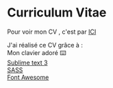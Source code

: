 # Curriculum Vitae
Pour voir mon CV , c'est par [ICI](https://arsiasieg.github.io/curriculum/index.HTML)

J'ai réalisé ce CV grâce à : <br>
Mon clavier adoré ⌨️<br>
[Sublime text 3](https://www.sublimetext.com/)<br>
[SASS](https://sass-lang.com/)<br>
[Font Awesome](https://fontawesome.com/)<br>
